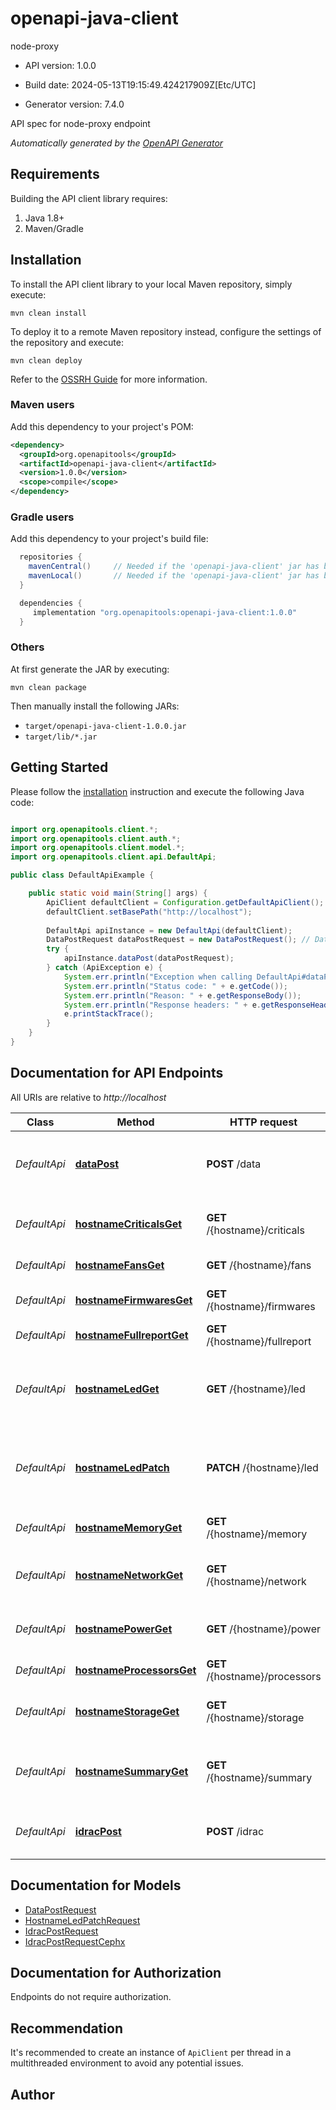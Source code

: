 # openapi-java-client

node-proxy

- API version: 1.0.0

- Build date: 2024-05-13T19:15:49.424217909Z[Etc/UTC]

- Generator version: 7.4.0

API spec for node-proxy endpoint


*Automatically generated by the [OpenAPI Generator](https://openapi-generator.tech)*

## Requirements

Building the API client library requires:

1. Java 1.8+
2. Maven/Gradle

## Installation

To install the API client library to your local Maven repository, simply execute:

```shell
mvn clean install
```

To deploy it to a remote Maven repository instead, configure the settings of the repository and execute:

```shell
mvn clean deploy
```

Refer to the [OSSRH Guide](http://central.sonatype.org/pages/ossrh-guide.html) for more information.

### Maven users

Add this dependency to your project's POM:

```xml
<dependency>
  <groupId>org.openapitools</groupId>
  <artifactId>openapi-java-client</artifactId>
  <version>1.0.0</version>
  <scope>compile</scope>
</dependency>
```

### Gradle users

Add this dependency to your project's build file:

```groovy
  repositories {
    mavenCentral()     // Needed if the 'openapi-java-client' jar has been published to maven central.
    mavenLocal()       // Needed if the 'openapi-java-client' jar has been published to the local maven repo.
  }

  dependencies {
     implementation "org.openapitools:openapi-java-client:1.0.0"
  }
```

### Others

At first generate the JAR by executing:

```shell
mvn clean package
```

Then manually install the following JARs:

- `target/openapi-java-client-1.0.0.jar`
- `target/lib/*.jar`

## Getting Started

Please follow the [installation](#installation) instruction and execute the following Java code:

```java

import org.openapitools.client.*;
import org.openapitools.client.auth.*;
import org.openapitools.client.model.*;
import org.openapitools.client.api.DefaultApi;

public class DefaultApiExample {

    public static void main(String[] args) {
        ApiClient defaultClient = Configuration.getDefaultApiClient();
        defaultClient.setBasePath("http://localhost");
        
        DefaultApi apiInstance = new DefaultApi(defaultClient);
        DataPostRequest dataPostRequest = new DataPostRequest(); // DataPostRequest | 
        try {
            apiInstance.dataPost(dataPostRequest);
        } catch (ApiException e) {
            System.err.println("Exception when calling DefaultApi#dataPost");
            System.err.println("Status code: " + e.getCode());
            System.err.println("Reason: " + e.getResponseBody());
            System.err.println("Response headers: " + e.getResponseHeaders());
            e.printStackTrace();
        }
    }
}

```

## Documentation for API Endpoints

All URIs are relative to *http://localhost*

Class | Method | HTTP request | Description
------------ | ------------- | ------------- | -------------
*DefaultApi* | [**dataPost**](docs/DefaultApi.md#dataPost) | **POST** /data | Handles incoming data and process them.
*DefaultApi* | [**hostnameCriticalsGet**](docs/DefaultApi.md#hostnameCriticalsGet) | **GET** /{hostname}/criticals | Get the report of critical components.
*DefaultApi* | [**hostnameFansGet**](docs/DefaultApi.md#hostnameFansGet) | **GET** /{hostname}/fans | Get the fan report.
*DefaultApi* | [**hostnameFirmwaresGet**](docs/DefaultApi.md#hostnameFirmwaresGet) | **GET** /{hostname}/firmwares | Get the firmware report.
*DefaultApi* | [**hostnameFullreportGet**](docs/DefaultApi.md#hostnameFullreportGet) | **GET** /{hostname}/fullreport | Get the full report.
*DefaultApi* | [**hostnameLedGet**](docs/DefaultApi.md#hostnameLedGet) | **GET** /{hostname}/led | Get the current state of enclosure LED for the specified hostname.
*DefaultApi* | [**hostnameLedPatch**](docs/DefaultApi.md#hostnameLedPatch) | **PATCH** /{hostname}/led | Set enclosure LED status for the specified hostname.
*DefaultApi* | [**hostnameMemoryGet**](docs/DefaultApi.md#hostnameMemoryGet) | **GET** /{hostname}/memory | Get the memory report.
*DefaultApi* | [**hostnameNetworkGet**](docs/DefaultApi.md#hostnameNetworkGet) | **GET** /{hostname}/network | Get the report for network hardware.
*DefaultApi* | [**hostnamePowerGet**](docs/DefaultApi.md#hostnamePowerGet) | **GET** /{hostname}/power | Get the power supply report.
*DefaultApi* | [**hostnameProcessorsGet**](docs/DefaultApi.md#hostnameProcessorsGet) | **GET** /{hostname}/processors | Get the cpu report.
*DefaultApi* | [**hostnameStorageGet**](docs/DefaultApi.md#hostnameStorageGet) | **GET** /{hostname}/storage | Get the storage disks report for.
*DefaultApi* | [**hostnameSummaryGet**](docs/DefaultApi.md#hostnameSummaryGet) | **GET** /{hostname}/summary | Get the a brief summary of hardware status.
*DefaultApi* | [**idracPost**](docs/DefaultApi.md#idracPost) | **POST** /idrac | Get the iDrac details for a given host.


## Documentation for Models

 - [DataPostRequest](docs/DataPostRequest.md)
 - [HostnameLedPatchRequest](docs/HostnameLedPatchRequest.md)
 - [IdracPostRequest](docs/IdracPostRequest.md)
 - [IdracPostRequestCephx](docs/IdracPostRequestCephx.md)


<a id="documentation-for-authorization"></a>
## Documentation for Authorization

Endpoints do not require authorization.


## Recommendation

It's recommended to create an instance of `ApiClient` per thread in a multithreaded environment to avoid any potential issues.

## Author



